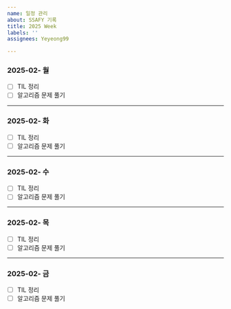 ```yaml
---
name: 일정 관리
about: SSAFY 기록
title: 2025 Week
labels: ''
assignees: Yeyeong99

---
```


### 2025-02- 월
- [ ] TIL 정리
- [ ] 알고리즘 문제 풀기
---
### 2025-02- 화
- [ ] TIL 정리
- [ ] 알고리즘 문제 풀기
---
### 2025-02- 수
- [ ] TIL 정리
- [ ] 알고리즘 문제 풀기
---
### 2025-02- 목
- [ ] TIL 정리
- [ ] 알고리즘 문제 풀기
---
### 2025-02- 금
- [ ] TIL 정리
- [ ] 알고리즘 문제 풀기
